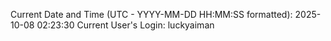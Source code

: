 Current Date and Time (UTC - YYYY-MM-DD HH:MM:SS formatted): 2025-10-08 02:23:30
Current User's Login: luckyaiman
